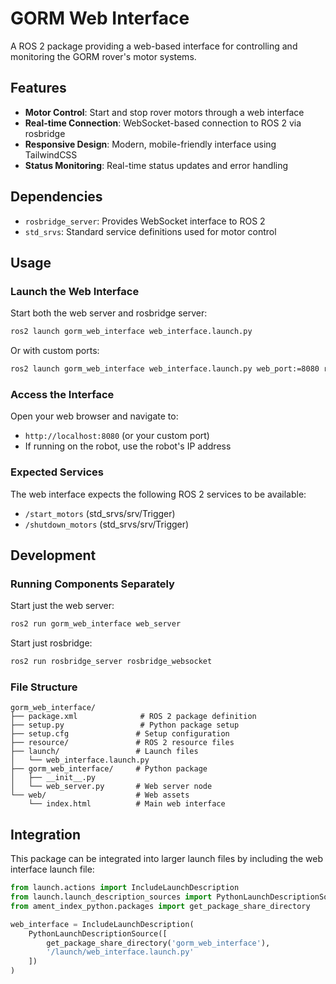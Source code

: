 # GORM Web Interface

A ROS 2 package providing a web-based interface for controlling and monitoring the GORM rover's motor systems.

## Features

- **Motor Control**: Start and stop rover motors through a web interface
- **Real-time Connection**: WebSocket-based connection to ROS 2 via rosbridge
- **Responsive Design**: Modern, mobile-friendly interface using TailwindCSS
- **Status Monitoring**: Real-time status updates and error handling

## Dependencies

- `rosbridge_server`: Provides WebSocket interface to ROS 2
- `std_srvs`: Standard service definitions used for motor control

## Usage

### Launch the Web Interface

Start both the web server and rosbridge server:

```bash
ros2 launch gorm_web_interface web_interface.launch.py
```

Or with custom ports:

```bash
ros2 launch gorm_web_interface web_interface.launch.py web_port:=8080 rosbridge_port:=9090
```

### Access the Interface

Open your web browser and navigate to:
- `http://localhost:8080` (or your custom port)
- If running on the robot, use the robot's IP address

### Expected Services

The web interface expects the following ROS 2 services to be available:
- `/start_motors` (std_srvs/srv/Trigger)
- `/shutdown_motors` (std_srvs/srv/Trigger)

## Development

### Running Components Separately

Start just the web server:
```bash
ros2 run gorm_web_interface web_server
```

Start just rosbridge:
```bash
ros2 run rosbridge_server rosbridge_websocket
```

### File Structure

```
gorm_web_interface/
├── package.xml              # ROS 2 package definition
├── setup.py                 # Python package setup
├── setup.cfg               # Setup configuration
├── resource/               # ROS 2 resource files
├── launch/                 # Launch files
│   └── web_interface.launch.py
├── gorm_web_interface/     # Python package
│   ├── __init__.py
│   └── web_server.py       # Web server node
└── web/                    # Web assets
    └── index.html          # Main web interface
```

## Integration

This package can be integrated into larger launch files by including the web interface launch file:

```python
from launch.actions import IncludeLaunchDescription
from launch.launch_description_sources import PythonLaunchDescriptionSource
from ament_index_python.packages import get_package_share_directory

web_interface = IncludeLaunchDescription(
    PythonLaunchDescriptionSource([
        get_package_share_directory('gorm_web_interface'),
        '/launch/web_interface.launch.py'
    ])
)
```
